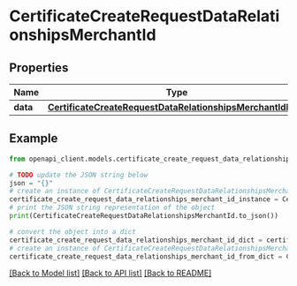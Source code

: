 # CertificateCreateRequestDataRelationshipsMerchantId


## Properties

Name | Type | Description | Notes
------------ | ------------- | ------------- | -------------
**data** | [**CertificateCreateRequestDataRelationshipsMerchantIdData**](CertificateCreateRequestDataRelationshipsMerchantIdData.md) |  | [optional] 

## Example

```python
from openapi_client.models.certificate_create_request_data_relationships_merchant_id import CertificateCreateRequestDataRelationshipsMerchantId

# TODO update the JSON string below
json = "{}"
# create an instance of CertificateCreateRequestDataRelationshipsMerchantId from a JSON string
certificate_create_request_data_relationships_merchant_id_instance = CertificateCreateRequestDataRelationshipsMerchantId.from_json(json)
# print the JSON string representation of the object
print(CertificateCreateRequestDataRelationshipsMerchantId.to_json())

# convert the object into a dict
certificate_create_request_data_relationships_merchant_id_dict = certificate_create_request_data_relationships_merchant_id_instance.to_dict()
# create an instance of CertificateCreateRequestDataRelationshipsMerchantId from a dict
certificate_create_request_data_relationships_merchant_id_from_dict = CertificateCreateRequestDataRelationshipsMerchantId.from_dict(certificate_create_request_data_relationships_merchant_id_dict)
```
[[Back to Model list]](../README.md#documentation-for-models) [[Back to API list]](../README.md#documentation-for-api-endpoints) [[Back to README]](../README.md)


